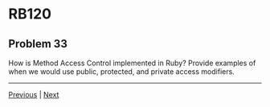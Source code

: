 # RB120
## Problem 33

How is Method Access Control implemented in Ruby? Provide examples of when we would use public, protected, and private access modifiers.

---

[Previous](32.md) | [Next](34.md)

